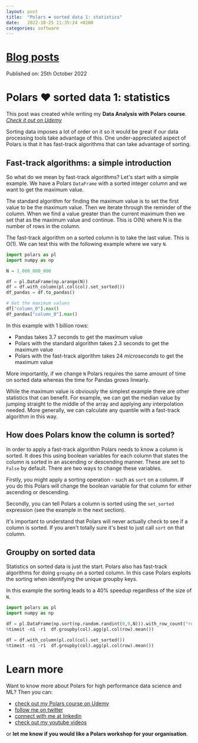 ```yaml
---
layout: post
title:  "Polars ❤️ sorted data 1: statistics"
date:   2022-10-25 11:35:24 +0200
categories: software
---
```

# [Blog posts](/blog/blog_index.html)
Published on: 25th October 2022

# Polars ❤️ sorted data 1: statistics
This post was created while writing my **Data Analysis with Polars course**. 
[*Check it out on Udemy*](https://www.udemy.com/course/data-analysis-with-polars/?referralCode=A29DCDA40D369080C05A)

Sorting data imposes a lot of order on it so it would be great if our data processing tools take advantage of this. One under-appreciated aspect of Polars is that it has fast-track algorithms that can take advantage of sorting. 

## Fast-track algorithms: a simple introduction
So what do we mean by fast-track algorithms? Let's start with a simple example. We have a Polars `DataFrame` with a sorted integer column and we want to get the maximum value.

The standard algorithm for finding the maximum value is to set the first value to be the maximum value. Then we iterate through the reminder of the column. When we find a value greater than the current maximum then we set that as the maximum value and continue. This is O(N) where N is the number of rows in the column.

The fast-track algorithm on a sorted column is to take the last value. This is O(1).
We can test this with the following example where we vary `N`.
```python
import polars as pl
import numpy as np

N = 1_000_000_000

df = pl.DataFrame(np.arange(N))
df = df.with_column(pl.col(col).set_sorted())
df_pandas = df.to_pandas()

# Get the maximum values
df["column_0"].max()
df_pandas["column_0"].max()
```
In this example with 1 billion rows:
- Pandas takes 3.7 seconds to get the maximum value
- Polars with the standard algorithm takes 2.3 seconds to get the maximum value
- Polars with the fast-track algorithm takes 24 *microseconds* to get the maximum value

More importantly, if we change `N` Polars requires the same amount of time on sorted data whereas the time for Pandas grows linearly.

While the maximum value is obviously the simplest example there are other statistics that can benefit. For example, we can get the median value by jumping straight to the middle of the array and applying any interpolation needed. More generally, we can calculate any quantile with a fast-track algorithm in this way.

## How does Polars know the column is sorted?
In order to apply a fast-track algorithm Polars needs to know a column is sorted. It does this using boolean variables for each column that states the column is sorted in an ascending or descending manner. These are set to `False` by default. There are two ways to change these variables. 

Firstly, you might apply a sorting operation - such as `sort` on a column. If you do this Polars will change the boolean variable for that column for either ascending or descending.

Secondly, you can tell Polars a column is sorted using the `set_sorted` expression (see the example in the next section).

It's important to understand that Polars will never actually check to see if a column is sorted. If you aren't totally sure it's best to just call `sort` on that column.

## Groupby on sorted data
Statistics on sorted data is just the start. Polars also has fast-track algorithms for doing `groupby` on a sorted column. In this case Polars exploits the sorting when identifying the unique groupby keys.

In this example the sorting leads to a 40% speedup regardless of the size of `N`.
```python
import polars as pl
import numpy as np

df = pl.DataFrame(np.sort(np.random.randint(0,9,N))).with_row_count("row_nr")
%timeit -n1 -r1  df.groupby(col).agg(pl.col(row).mean())

df = df.with_column(pl.col(col).set_sorted())
%timeit -n1 -r1  df.groupby(col).agg(pl.col(row).mean())
```


# Learn more
Want to know more about Polars for high performance data science and ML? Then you can:
- [check out my Polars course on Udemy](https://www.udemy.com/course/data-analysis-with-polars/?referralCode=A29DCDA40D369080C05A) 
- [follow me on twitter](https://twitter.com/braaannigan)
- [connect with me at linkedin](https://www.linkedin.com/in/liam-brannigan-9080b214a/)
- [check out my youtube videos](https://www.youtube.com/watch?v=nGritAo-71o)

or **let me know if you would like a Polars workshop for your organisation**.